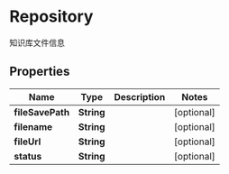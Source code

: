 

# Repository

知识库文件信息

## Properties

| Name | Type | Description | Notes |
|------------ | ------------- | ------------- | -------------|
|**fileSavePath** | **String** |  |  [optional] |
|**filename** | **String** |  |  [optional] |
|**fileUrl** | **String** |  |  [optional] |
|**status** | **String** |  |  [optional] |



